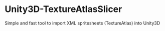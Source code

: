 # Unity3D-TextureAtlasSlicer
Simple and fast tool to import XML spritesheets (TextureAtlas) into Unity3D
